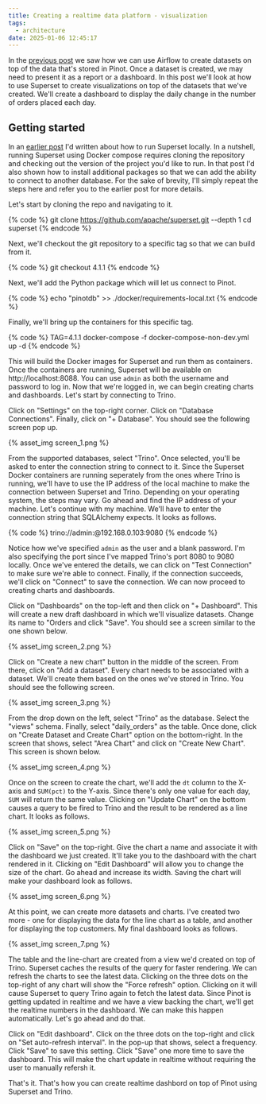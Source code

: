 ```yaml
---
title: Creating a realtime data platform - visualization
tags:
  - architecture
date: 2025-01-06 12:45:17
---
```


In the [previous post](/2025/01/04/Creating-a-realtime-data-platform-orchestration/) we saw how we can use Airflow to create datasets on top of the data that's stored in Pinot. Once a dataset is created, we may need to present it as a report or a dashboard. In this post we'll look at how to use Superset to create visualizations on top of the datasets that we've created. We'll create a dashboard to display the daily change in the number of orders placed each day.

## Getting started

In an [earlier post](/2024/02/08/Setting-up-a-SQL-IDE-with-Apache-Superset/) I'd written about how to run Superset locally. In a nutshell, running Superset using Docker compose requires cloning the repository and checking out the version of the project you'd like to run. In that post I'd also shown how to install additional packages so that we can add the ability to connect to another database. For the sake of brevity, I'll simply repeat the steps here and refer you to the earlier post for more details. 

Let's start by cloning the repo and navigating to it.  

{% code %}
git clone https://github.com/apache/superset.git --depth 1
cd superset
{% endcode %}

Next, we'll checkout the git repository to a specific tag so that we can build from it.  

{% code %}
git checkout 4.1.1
{% endcode %} 

Next, we'll add the Python package which will let us connect to Pinot.  

{% code %}
echo "pinotdb" >> ./docker/requirements-local.txt
{% endcode %}

Finally, we'll bring up the containers for this specific tag.  

{% code %}
TAG=4.1.1 docker-compose -f docker-compose-non-dev.yml up -d
{% endcode %} 

This will build the Docker images for Superset and run them as containers. Once the containers are running, Superset will be available on http://localhost:8088. You can use `admin` as both the username and password to log in. Now that we're logged in, we can begin creating charts and dashboards. Let's start by connecting to Trino.  

Click on "Settings" on the top-right corner. Click on "Database Connections". Finally, click on "+ Database". You should see the following screen pop up.  

{% asset_img screen_1.png %}

From the supported databases, select "Trino". Once selected, you'll be asked to enter the connection string to connect to it. Since the Superset Docker containers are running seperately from the ones where Trino is running, we'll have to use the IP address of the local machine to make the connection between Superset and Trino. Depending on your operating system, the steps may vary. Go ahead and find the IP address of your machine. Let's continue with my machine. We'll have to enter the connection string that SQLAlchemy expects. It looks as follows. 

{% code %}
trino://admin:@192.168.0.103:9080
{% endcode %}

Notice how we've specified `admin` as the user and a blank password. I'm also specifying the port since I've mapped Trino's port 8080 to 9080 locally. Once we've entered the details, we can click on "Test Connection" to make sure we're able to connect. Finally, if the connection succeeds, we'll click on "Connect" to save the connection. We can now proceed to creating charts and dashboards.  

Click on "Dashboards" on the top-left and then click on "+ Dashboard". This will create a new draft dashboard in which we'll visualize datasets. Change its name to "Orders and click "Save". You should see a screen similar to the one shown below.  

{% asset_img screen_2.png %} 

Click on "Create a new chart" button in the middle of the screen. From there, click on "Add a dataset". Every chart needs to be associated with a dataset. We'll create them based on the ones we've stored in Trino. You should see the following screen.   

{% asset_img screen_3.png %}  

From the drop down on the left, select "Trino" as the database. Select the "views" schema. Finally, select "daily_orders" as the table. Once done, click on "Create Dataset and Create Chart" option on the bottom-right. In the screen that shows, select "Area Chart" and click on "Create New Chart". This screen is shown below.  

{% asset_img screen_4.png %}  

Once on the screen to create the chart, we'll add the `dt` column to the X-axis and `SUM(pct)` to the Y-axis. Since there's only one value for each day, `SUM` will return the same value. Clicking on "Update Chart" on the bottom causes a query to be fired to Trino and the result to be rendered as a line chart. It looks as follows.  

{% asset_img screen_5.png %}  

Click on "Save" on the top-right. Give the chart a name and associate it with the dashboard we just created. It'll take you to the dashboard with the chart rendered in it. Clicking on "Edit Dashboard" will allow you to change the size of the chart. Go ahead and increase its width. Saving the chart will make your dashboard look as follows.  

{% asset_img screen_6.png %}  

At this point, we can create more datasets and charts. I've created two more - one for displaying the data for the line chart as a table, and another for displaying the top customers. My final dashboard looks as follows.  

{% asset_img screen_7.png %}

The table and the line-chart are created from a view we'd created on top of Trino. Superset caches the results of the query for faster rendering. We can refresh the charts to see the latest data. Clicking on the three dots on the top-right of any chart will show the "Force refresh" option. Clicking on it will cause Superset to query Trino again to fetch the latest data. Since Pinot is getting updated in realtime and we have a view backing the chart, we'll get the realtime numbers in the dashboard. We can make this happen automatically. Let's go ahead and do that.  

Click on "Edit dashboard". Click on the three dots on the top-right and click on "Set auto-refresh interval". In the pop-up that shows, select a frequency. Click "Save" to save this setting. Click "Save" one more time to save the dashboard. This will make the chart update in realtime without requiring the user to manually refersh it.  

That's it. That's how you can create realtime dashbord on top of Pinot using Superset and Trino.
